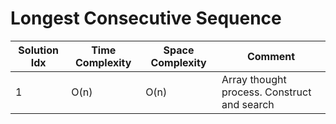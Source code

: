 # Longest Consecutive Sequence

| Solution Idx | Time Complexity | Space Complexity | Comment                                     |
| ------------ | --------------- | ---------------- | ------------------------------------------- |
| 1            | O(n)            | O(n)             | Array thought process. Construct and search |
